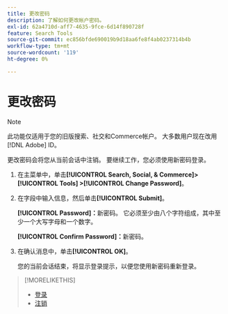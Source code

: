 ```yaml
---
title: 更改密码
description: 了解如何更改帐户密码。
exl-id: 62a4710d-aff7-4635-9fce-6d14f890728f
feature: Search Tools
source-git-commit: ec856bfde690019b9d18aa6fe8f4ab0237314b4b
workflow-type: tm+mt
source-wordcount: '119'
ht-degree: 0%

---
```


# 更改密码

>[!NOTE]
>
>此功能仅适用于您的旧版搜索、社交和Commerce帐户。 大多数用户现在改用[!DNL Adobe] ID。<!-- Replace this with a new topic with the new info. pointing to ?where? [Not the correct place!!! https://experienceleague.adobe.com/zh-hans/docs/core-services/interface/experience-cloud#manage-your-user-profile] -->

更改密码会将您从当前会话中注销。 要继续工作，您必须使用新密码登录。

1. 在主菜单中，单击&#x200B;**[!UICONTROL Search, Social, & Commerce]> [!UICONTROL Tools] >[!UICONTROL Change Password]**。

1. 在字段中输入信息，然后单击&#x200B;**[!UICONTROL Submit]**。

   **[!UICONTROL Password]：**&#x200B;新密码。 它必须至少由八个字符组成，其中至少一个大写字母和一个数字。

   **[!UICONTROL Confirm Password]：**&#x200B;新密码。

1. 在确认消息中，单击&#x200B;**[!UICONTROL OK]**。

   您的当前会话结束，将显示登录提示，以便您使用新密码重新登录。

>[!MORELIKETHIS]
>
>* [登录](/help/search-social-commerce/getting-started/sign-in.md)
>* [注销](/help/search-social-commerce/getting-started/sign-out.md)
